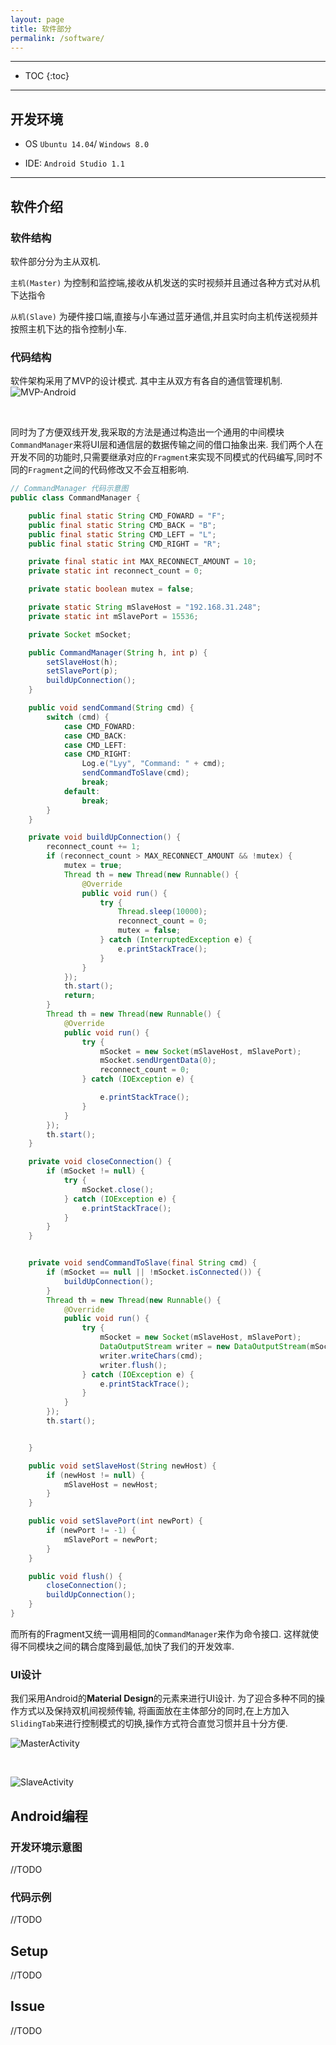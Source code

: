 ```yaml
---
layout: page
title: 软件部分
permalink: /software/
---
```

---

* TOC
{:toc}

---

<!-- anchor -->

## 开发环境

- OS `Ubuntu 14.04`/ `Windows 8.0`

- IDE: `Android Studio 1.1`

---

## 软件介绍

### 软件结构

软件部分分为主从双机.


`主机(Master)` 为控制和监控端,接收从机发送的实时视频并且通过各种方式对从机下达指令

`从机(Slave)` 为硬件接口端,直接与小车通过蓝牙通信,并且实时向主机传送视频并按照主机下达的指令控制小车.

### 代码结构

软件架构采用了MVP的设计模式. 其中主从双方有各自的通信管理机制.
![MVP-Android]({{site.baseurl}}/img/MVP-Android.png)

<br/>

同时为了方便双线开发,我采取的方法是通过构造出一个通用的中间模块`CommandManager`来将UI层和通信层的数据传输之间的借口抽象出来. 我们两个人在开发不同的功能时,只需要继承对应的`Fragment`来实现不同模式的代码编写,同时不同的`Fragment`之间的代码修改又不会互相影响.

```java
// CommandManager 代码示意图
public class CommandManager {

    public final static String CMD_FOWARD = "F";
    public final static String CMD_BACK = "B";
    public final static String CMD_LEFT = "L";
    public final static String CMD_RIGHT = "R";

    private final static int MAX_RECONNECT_AMOUNT = 10;
    private static int reconnect_count = 0;

    private static boolean mutex = false;

    private static String mSlaveHost = "192.168.31.248";
    private static int mSlavePort = 15536;

    private Socket mSocket;

    public CommandManager(String h, int p) {
        setSlaveHost(h);
        setSlavePort(p);
        buildUpConnection();
    }

    public void sendCommand(String cmd) {
        switch (cmd) {
            case CMD_FOWARD:
            case CMD_BACK:
            case CMD_LEFT:
            case CMD_RIGHT:
                Log.e("Lyy", "Command: " + cmd);
                sendCommandToSlave(cmd);
                break;
            default:
                break;
        }
    }

    private void buildUpConnection() {
        reconnect_count += 1;
        if (reconnect_count > MAX_RECONNECT_AMOUNT && !mutex) {
            mutex = true;
            Thread th = new Thread(new Runnable() {
                @Override
                public void run() {
                    try {
                        Thread.sleep(10000);
                        reconnect_count = 0;
                        mutex = false;
                    } catch (InterruptedException e) {
                        e.printStackTrace();
                    }
                }
            });
            th.start();
            return;
        }
        Thread th = new Thread(new Runnable() {
            @Override
            public void run() {
                try {
                    mSocket = new Socket(mSlaveHost, mSlavePort);
                    mSocket.sendUrgentData(0);
                    reconnect_count = 0;
                } catch (IOException e) {

                    e.printStackTrace();
                }
            }
        });
        th.start();
    }

    private void closeConnection() {
        if (mSocket != null) {
            try {
                mSocket.close();
            } catch (IOException e) {
                e.printStackTrace();
            }
        }
    }


    private void sendCommandToSlave(final String cmd) {
        if (mSocket == null || !mSocket.isConnected()) {
            buildUpConnection();
        }
        Thread th = new Thread(new Runnable() {
            @Override
            public void run() {
                try {
                    mSocket = new Socket(mSlaveHost, mSlavePort);
                    DataOutputStream writer = new DataOutputStream(mSocket.getOutputStream());
                    writer.writeChars(cmd);
                    writer.flush();
                } catch (IOException e) {
                    e.printStackTrace();
                }
            }
        });
        th.start();


    }

    public void setSlaveHost(String newHost) {
        if (newHost != null) {
            mSlaveHost = newHost;
        }
    }

    public void setSlavePort(int newPort) {
        if (newPort != -1) {
            mSlavePort = newPort;
        }
    }

    public void flush() {
        closeConnection();
        buildUpConnection();
    }
}
```

而所有的Fragment又统一调用相同的`CommandManager`来作为命令接口. 这样就使得不同模块之间的耦合度降到最低,加快了我们的开发效率.

### UI设计


我们采用Android的**Material Design**的元素来进行UI设计. 为了迎合多种不同的操作方式以及保持双机间视频传输, 将画面放在主体部分的同时,在上方加入`SlidingTab`来进行控制模式的切换,操作方式符合直觉习惯并且十分方便.

![MasterActivity]({{site.baseurl}}/img/MasterActivity_Normal.jpg)

<br/>

![SlaveActivity]({{site.baseurl}}/img/SlaveActivity_Capturing.jpg)

## Android编程

### 开发环境示意图
//TODO

### 代码示例
//TODO

## Setup
//TODO


## Issue
//TODO
